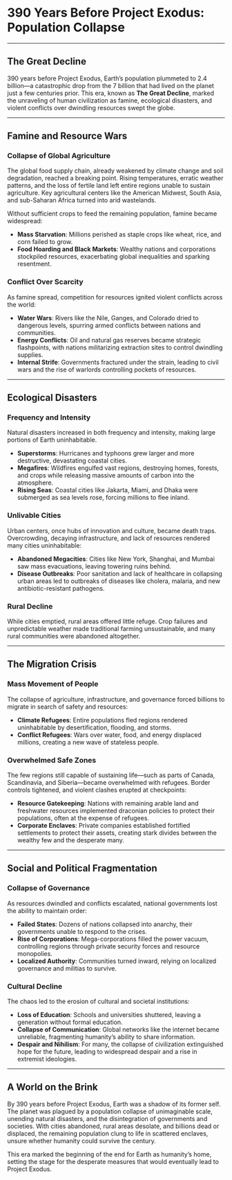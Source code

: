 # 390 Years Before Project Exodus: Population Collapse  

---

## **The Great Decline**  

390 years before Project Exodus, Earth’s population plummeted to 2.4 billion—a catastrophic drop from the 7 billion that had lived on the planet just a few centuries prior. This era, known as **The Great Decline**, marked the unraveling of human civilization as famine, ecological disasters, and violent conflicts over dwindling resources swept the globe.  

---

## **Famine and Resource Wars**

### **Collapse of Global Agriculture**
The global food supply chain, already weakened by climate change and soil degradation, reached a breaking point. Rising temperatures, erratic weather patterns, and the loss of fertile land left entire regions unable to sustain agriculture. Key agricultural centers like the American Midwest, South Asia, and sub-Saharan Africa turned into arid wastelands.  

Without sufficient crops to feed the remaining population, famine became widespread:  
- **Mass Starvation**: Millions perished as staple crops like wheat, rice, and corn failed to grow.  
- **Food Hoarding and Black Markets**: Wealthy nations and corporations stockpiled resources, exacerbating global inequalities and sparking resentment.  

### **Conflict Over Scarcity**
As famine spread, competition for resources ignited violent conflicts across the world:  
- **Water Wars**: Rivers like the Nile, Ganges, and Colorado dried to dangerous levels, spurring armed conflicts between nations and communities.  
- **Energy Conflicts**: Oil and natural gas reserves became strategic flashpoints, with nations militarizing extraction sites to control dwindling supplies.  
- **Internal Strife**: Governments fractured under the strain, leading to civil wars and the rise of warlords controlling pockets of resources.  

---

## **Ecological Disasters**

### **Frequency and Intensity**
Natural disasters increased in both frequency and intensity, making large portions of Earth uninhabitable.  
- **Superstorms**: Hurricanes and typhoons grew larger and more destructive, devastating coastal cities.  
- **Megafires**: Wildfires engulfed vast regions, destroying homes, forests, and crops while releasing massive amounts of carbon into the atmosphere.  
- **Rising Seas**: Coastal cities like Jakarta, Miami, and Dhaka were submerged as sea levels rose, forcing millions to flee inland.  

### **Unlivable Cities**
Urban centers, once hubs of innovation and culture, became death traps. Overcrowding, decaying infrastructure, and lack of resources rendered many cities uninhabitable:  
- **Abandoned Megacities**: Cities like New York, Shanghai, and Mumbai saw mass evacuations, leaving towering ruins behind.  
- **Disease Outbreaks**: Poor sanitation and lack of healthcare in collapsing urban areas led to outbreaks of diseases like cholera, malaria, and new antibiotic-resistant pathogens.  

### **Rural Decline**
While cities emptied, rural areas offered little refuge. Crop failures and unpredictable weather made traditional farming unsustainable, and many rural communities were abandoned altogether.  

---

## **The Migration Crisis**

### **Mass Movement of People**
The collapse of agriculture, infrastructure, and governance forced billions to migrate in search of safety and resources:  
- **Climate Refugees**: Entire populations fled regions rendered uninhabitable by desertification, flooding, and storms.  
- **Conflict Refugees**: Wars over water, food, and energy displaced millions, creating a new wave of stateless people.  

### **Overwhelmed Safe Zones**
The few regions still capable of sustaining life—such as parts of Canada, Scandinavia, and Siberia—became overwhelmed with refugees. Border controls tightened, and violent clashes erupted at checkpoints:  
- **Resource Gatekeeping**: Nations with remaining arable land and freshwater resources implemented draconian policies to protect their populations, often at the expense of refugees.  
- **Corporate Enclaves**: Private companies established fortified settlements to protect their assets, creating stark divides between the wealthy few and the desperate many.  

---

## **Social and Political Fragmentation**

### **Collapse of Governance**
As resources dwindled and conflicts escalated, national governments lost the ability to maintain order:  
- **Failed States**: Dozens of nations collapsed into anarchy, their governments unable to respond to the crises.  
- **Rise of Corporations**: Mega-corporations filled the power vacuum, controlling regions through private security forces and resource monopolies.  
- **Localized Authority**: Communities turned inward, relying on localized governance and militias to survive.  

### **Cultural Decline**
The chaos led to the erosion of cultural and societal institutions:  
- **Loss of Education**: Schools and universities shuttered, leaving a generation without formal education.  
- **Collapse of Communication**: Global networks like the internet became unreliable, fragmenting humanity’s ability to share information.  
- **Despair and Nihilism**: For many, the collapse of civilization extinguished hope for the future, leading to widespread despair and a rise in extremist ideologies.  

---

## **A World on the Brink**

By 390 years before Project Exodus, Earth was a shadow of its former self. The planet was plagued by a population collapse of unimaginable scale, unending natural disasters, and the disintegration of governments and societies. With cities abandoned, rural areas desolate, and billions dead or displaced, the remaining population clung to life in scattered enclaves, unsure whether humanity could survive the century.  

This era marked the beginning of the end for Earth as humanity’s home, setting the stage for the desperate measures that would eventually lead to Project Exodus.
